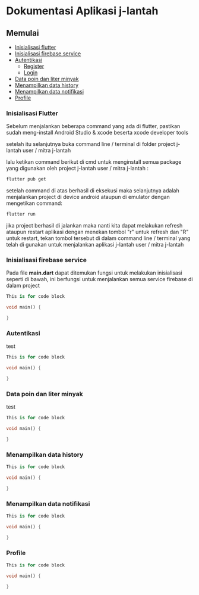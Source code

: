 # Dokumentasi Aplikasi j-lantah

## Memulai
- [Inisialisasi flutter](#inisialisasi-flutter)
- [Inisialisasi firebase service](#inisialisasi-firebase-service)
- [Autentikasi](#autentikasi)
  - [Register](#register)
  - [Login](#login)
- [Data poin dan liter minyak](#data-poin-dan-liter-minyak)
- [Menampilkan data history](#menampilkan-data-history)
- [Menampilkan data notifikasi](#menampilkan-data-notifikasi)
- [Profile](#profile)

### Inisialisasi Flutter
Sebelum menjalankan beberapa command yang ada di flutter, pastikan sudah meng-install Android Studio & xcode beserta xcode developer tools

setelah itu selanjutnya buka command line / terminal di folder project j-lantah user / mitra j-lantah

lalu ketikan command berikut di cmd untuk menginstall semua package yang digunakan oleh project j-lantah user / mitra j-lantah :
```cmd
flutter pub get
```

setelah command di atas berhasil di eksekusi maka selanjutnya adalah menjalankan project di device android ataupun di emulator dengan mengetikan command:
```cmd
flutter run
```

jika project berhasil di jalankan maka nanti kita dapat melakukan refresh ataupun restart aplikasi dengan menekan tombol "r" untuk refresh dan "R" untuk restart, tekan tombol tersebut di dalam command line / terminal yang telah di gunakan untuk menjalankan aplikasi j-lantah user / mitra j-lantah


### Inisialisasi firebase service
Pada file **main.dart** dapat ditemukan fungsi untuk melakukan inisialisasi seperti di bawah, ini berfungsi untuk menjalankan semua service firebase di dalam project

```dart
This is for code block

void main() {

}
```

### Autentikasi
test

```dart
This is for code block

void main() {

}
```

### Data poin dan liter minyak
test

```dart
This is for code block

void main() {

}
```

### Menampilkan data history

```dart
This is for code block

void main() {

}
```

### Menampilkan data notifikasi

```dart
This is for code block

void main() {

}
```

### Profile

```dart
This is for code block

void main() {

}
```
